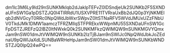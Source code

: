dm1lc3M6Ly9ld29nSUNKMklqb2dJaklpTEFvZ0lDSndjeUk2SUNKb2F5SXNDaUFnSW1Ga1pDSTZJQ0l4TlRRdU1USXVPRE11TVRraUxBb2dJQ0p3YjNKMElqb2dNVGcyT0RRc0NpQWdJbWxrSWpvZ0ltSTNaRFV5WVdJMUxUZzFNbUV0TkdJMk1DMW1aamczTFRZMllqSTFPREkxWWpnMU55SXNDaUFnSW1GcFpDSTZJREFzQ2lBZ0ltNWxkQ0k2SUNKMFkzQWlMQW9nSUNKMGVYQmxJam9nSW01dmJtVWlMQW9nSUNKb2IzTjBJam9nSWlJc0NpQWdJbkJoZEdnaU9pQWlJaXdLSUNBaWRHeHpJam9nSW01dmJtVWlMQW9nSUNKbWNDSTZJQ0lpQ24wPQ==
